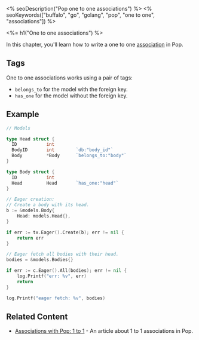 <% seoDescription("Pop one to one associations") %>
<% seoKeywords(["buffalo", "go", "golang", "pop", "one to one", "associations"]) %>

<%= h1("One to one associations") %>

In this chapter, you'll learn how to write a one to one [association](/en/docs/db/relations/) in Pop.

## Tags

One to one associations works using a pair of tags:
* `belongs_to` for the model with the foreign key.
* `has_one` for the model without the foreign key.

## Example

```go
// Models

type Head struct {
  ID           int
  BodyID       int        `db:"body_id"`
  Body         *Body      `belongs_to:"body"`
}

type Body struct {
  ID           int
  Head         Head       `has_one:"head"`
}
```

```go
// Eager creation:
// Create a body with its head.
b := &models.Body{
    Head: models.Head{},
}

if err := tx.Eager().Create(b); err != nil {
    return err
}
```

```go
// Eager fetch all bodies with their head.
bodies = &models.Bodies{}

if err := c.Eager().All(bodies); err != nil {
    log.Printf("err: %v", err)
    return
}

log.Printf("eager fetch: %v", bodies)
```

## Related Content

* [Associations with Pop: 1 to 1](https://blog.gobuffalo.io/associations-with-pop-1-to-1-592f02e2bdd8) - An article about 1 to 1 associations in Pop.